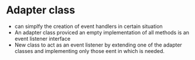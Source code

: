 # Adapter class

- can simplfy the creation of event handlers in certain situation
- An adapter class proviced an empty implementation of all methods is an event listener interface
- New class to act as an event listener by extending one of the adapter classes and implementing only those eent in which is needed.